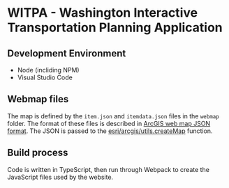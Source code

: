 WITPA - Washington Interactive Transportation Planning Application
==================================================================

## Development Environment ##

* Node (incliding NPM)
* Visual Studio Code

## Webmap files ##

The map is defined by the `item.json` and `itemdata.json` files in the `webmap` folder.
The format of these files is described in [ArcGIS web map JSON format]. The JSON is passed to
the [esri/arcgis/utils.createMap] function.

## Build process ##

Code is written in TypeScript, then run through Webpack to create the JavaScript files used by the website.

<!--
## jQuery ##

Currently using jQuery 2.1.4 due to [issue with later versions](https://github.com/jquery/jquery/issues/2804).
-->

[ArcGIS web map JSON format]:http://resources.arcgis.com/en/help/arcgis-web-map-json/
[esri/arcgis/utils.createMap]:https://developers.arcgis.com/javascript/3/jsapi/esri.arcgis.utils-amd.html#createmap
